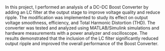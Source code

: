 In this project, I performed an analysis of a DC–DC Boost Converter by adding an LC filter at the output stage to improve voltage quality and reduce ripple. The modification was implemented to study its effect on output voltage smoothness, efficiency, and Total Harmonic Distortion (THD). The converter was tested and analyzed using MATLAB/Simulink simulations and hardware measurements with a power analyzer and oscilloscope. The results demonstrated that the inclusion of the LC filter significantly reduced output ripple and improved the overall performance of the Boost Converter.
